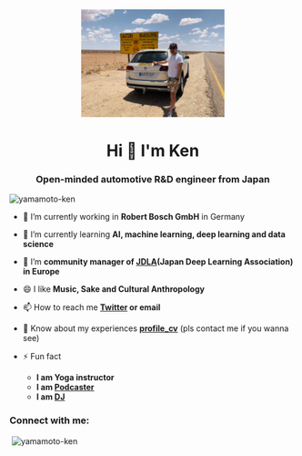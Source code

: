 <div align="center">
  <img src="./Ken_car_RSA.jpg" alt="写真" title="写真" width=50%>
</div>

<h1 align="center">Hi 👋 I'm Ken</h1>

<h3 align="center">Open-minded automotive R&D engineer from Japan</h3>

<p align="left"> <img src="https://komarev.com/ghpvc/?username=yamamoto-ken&label=Profile%20views&color=0e75b6&style=flat" alt="yamamoto-ken" /> </p>

- 🔭 I’m currently working in **Robert Bosch GmbH** in Germany

- 🌱 I’m currently learning **AI, machine learning, deep learning and data science**

- 👯 I’m **community manager of [JDLA](https://www.jdla.org/en/en-about/)(Japan Deep Learning Association) in Europe**

- 😄 I like **Music, Sake and Cultural Anthropology**

- 📫 How to reach me **[Twitter](https://twitter.com/kennyatman) or email**

- 📄 Know about my experiences **[profile_cv](https://github.com/Yamamoto-Ken/profile_cv)** (pls contact me if you wanna see)

- ⚡ Fun fact
  - **I am Yoga instructor**
  - **I am [Podcaster](https://podcasts.apple.com/de/podcast/stay-hungry-fm/id1506768195?l=en)**
  - **I am [DJ](https://www.mixcloud.com/kennyatman/)**


<h3 align="left">Connect with me:</h3>
<p>&nbsp;<img align="center" src="https://github-readme-stats.vercel.app/api?username=yamamoto-ken&show_icons=true" alt="yamamoto-ken" /></p>
